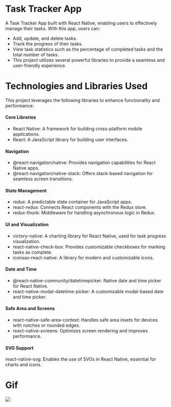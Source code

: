 # Task Tracker App

A Task Tracker App built with React Native, enabling users to effectively manage their tasks. With this app, users can:

- Add, update, and delete tasks.
- Track the progress of their tasks.
- View task statistics such as the percentage of completed tasks and the total number of tasks.
- This project utilizes several powerful libraries to provide a seamless and user-friendly experience.

# Technologies and Libraries Used

This project leverages the following libraries to enhance functionality and performance:

#### Core Libraries

- React Native: A framework for building cross-platform mobile applications.
- React: A JavaScript library for building user interfaces.

#### Navigation

- @react-navigation/native: Provides navigation capabilities for React Native apps.
- @react-navigation/native-stack: Offers stack-based navigation for seamless screen transitions.

#### State Management

- redux: A predictable state container for JavaScript apps.
- react-redux: Connects React components with the Redux store.
- redux-thunk: Middleware for handling asynchronous logic in Redux.

#### UI and Visualization

- victory-native: A charting library for React Native, used for task progress visualization.
- react-native-check-box: Provides customizable checkboxes for marking tasks as complete.
- iconsax-react-native: A library for modern and customizable icons.

#### Date and Time

- @react-native-community/datetimepicker: Native date and time picker for React Native.
- react-native-modal-datetime-picker: A customizable modal-based date and time picker.

#### Safe Area and Screens

- react-native-safe-area-context: Handles safe area insets for devices with notches or rounded edges.
- react-native-screens: Optimizes screen rendering and improves performance.

#### SVG Support

react-native-svg: Enables the use of SVGs in React Native, essential for charts and icons.

# Gif

![](./src/assets/images/taskAppRedux.gif)
